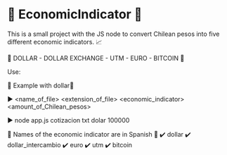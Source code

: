 # 🤑 EconomicIndicator 🤑

This is a small project with the JS node to convert Chilean pesos into five different economic indicators. 📈

 💸 DOLLAR - DOLLAR EXCHANGE - UTM - EURO - BITCOIN 💸

 Use:
 
 📢 Example with dollar📢 
 
▶️<command> <application> <name_of_file> <extension_of_file> <economic_indicator> <amount_of_Chilean_pesos>

▶️   node      app.js        cotizacion        txt                   dolar                 100000

📌 Names of the economic indicator are in Spanish 📌
✔️ dollar
✔️ dollar_intercambio
✔️ euro
✔️ utm
✔️ bitcoin
 
